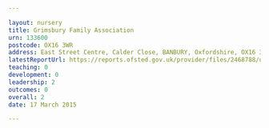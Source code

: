 ```yaml
---

layout: nursery
title: Grimsbury Family Association
urn: 133600
postcode: OX16 3WR
address: East Street Centre, Calder Close, BANBURY, Oxfordshire, OX16 3WR
latestReportUrl: https://reports.ofsted.gov.uk/provider/files/2468788/urn/133600.pdf
teaching: 0
development: 0
leadership: 2
outcomes: 0
overall: 2
date: 17 March 2015

---
```


